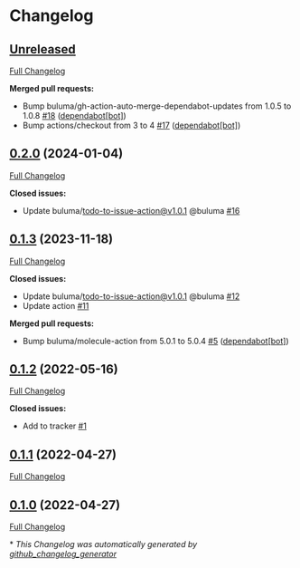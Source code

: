 # Changelog

## [Unreleased](https://github.com/buluma/ansible-role-fish/tree/HEAD)

[Full Changelog](https://github.com/buluma/ansible-role-fish/compare/0.2.0...HEAD)

**Merged pull requests:**

- Bump buluma/gh-action-auto-merge-dependabot-updates from 1.0.5 to 1.0.8 [\#18](https://github.com/buluma/ansible-role-fish/pull/18) ([dependabot[bot]](https://github.com/apps/dependabot))
- Bump actions/checkout from 3 to 4 [\#17](https://github.com/buluma/ansible-role-fish/pull/17) ([dependabot[bot]](https://github.com/apps/dependabot))

## [0.2.0](https://github.com/buluma/ansible-role-fish/tree/0.2.0) (2024-01-04)

[Full Changelog](https://github.com/buluma/ansible-role-fish/compare/0.1.3...0.2.0)

**Closed issues:**

- Update buluma/todo-to-issue-action@v1.0.1 @buluma [\#16](https://github.com/buluma/ansible-role-fish/issues/16)

## [0.1.3](https://github.com/buluma/ansible-role-fish/tree/0.1.3) (2023-11-18)

[Full Changelog](https://github.com/buluma/ansible-role-fish/compare/0.1.2...0.1.3)

**Closed issues:**

- Update buluma/todo-to-issue-action@v1.0.1 @buluma [\#12](https://github.com/buluma/ansible-role-fish/issues/12)
- Update action [\#11](https://github.com/buluma/ansible-role-fish/issues/11)

**Merged pull requests:**

- Bump buluma/molecule-action from 5.0.1 to 5.0.4 [\#5](https://github.com/buluma/ansible-role-fish/pull/5) ([dependabot[bot]](https://github.com/apps/dependabot))

## [0.1.2](https://github.com/buluma/ansible-role-fish/tree/0.1.2) (2022-05-16)

[Full Changelog](https://github.com/buluma/ansible-role-fish/compare/0.1.1...0.1.2)

**Closed issues:**

- Add to tracker [\#1](https://github.com/buluma/ansible-role-fish/issues/1)

## [0.1.1](https://github.com/buluma/ansible-role-fish/tree/0.1.1) (2022-04-27)

[Full Changelog](https://github.com/buluma/ansible-role-fish/compare/0.1.0...0.1.1)

## [0.1.0](https://github.com/buluma/ansible-role-fish/tree/0.1.0) (2022-04-27)

[Full Changelog](https://github.com/buluma/ansible-role-fish/compare/c368c5666da1c9361a7874179fa7973c87b97499...0.1.0)



\* *This Changelog was automatically generated by [github_changelog_generator](https://github.com/github-changelog-generator/github-changelog-generator)*
